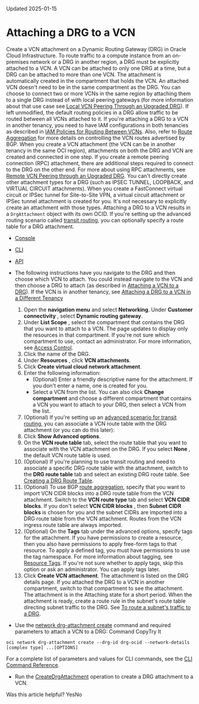 Updated 2025-01-15
# Attaching a DRG to a VCN
Create a VCN attachment on a Dynamic Routing Gateway (DRG) in Oracle Cloud Infrastructure.
To route traffic to a compute instance from an on-premises network or a DRG in another region, a DRG must be explicitly attached to a VCN. A VCN can be attached to only one DRG at a time, but a DRG can be attached to more than one VCN. The attachment is automatically created in the compartment that holds the VCN. An attached VCN doesn't need to be in the same compartment as the DRG. 
You can choose to connect two or more VCNs in the same region by attaching them to a single DRG instead of with local peering gateways (for more information about that use case see [Local VCN Peering Through an Upgraded DRG](https://docs.oracle.com/en-us/iaas/Content/Network/Tasks/scenario_d.htm#scenariod "This scenario describes using a mutual connection to an upgraded DRG to enable traffic between two or more VCNs.")). If left unmodified, the default routing policies in a DRG allow traffic to be routed between all VCNs attached to it. If you're attaching a DRG to a VCN in another tenancy, you need to have IAM configurations in both tenancies as described in [IAM Policies for Routing Between VCNs](https://docs.oracle.com/en-us/iaas/Content/Network/Tasks/drg-iam.htm#scenario_m "Learn about IAM policies used with peering and dynamic routing gateways."). Also, refer to [Route Aggregation](https://docs.oracle.com/en-us/iaas/Content/Network/Tasks/managingDRGs.htm#managingDRGs_topic_drg_routing__rt_agg) for more details on controlling the VCN routes advertised by BGP. 
When you create a VCN attachment (the VCN can be in another tenancy in the same OCI region), attachments on both the DRG and VCN are created and connected in one step. If you create a remote peering connection (RPC) attachment, there are additional steps required to connect to the DRG on the other end. For more about using RPC attachments, see [Remote VCN Peering through an Upgraded DRG](https://docs.oracle.com/en-us/iaas/Content/Network/Tasks/scenario_e.htm#scenario_e "This topic is about remote VCN peering.").
You can't directly create other attachment types for a DRG (such as IPSEC TUNNEL, LOOPBACK, and VIRTUAL CIRCUIT attachments). When you create a FastConnect virtual circuit or IPSec tunnel for Site-to-Site VPN, a virtual circuit attachment or IPSec tunnel attachment is created for you. It's not necessary to explicitly create an attachment with those types.
Attaching a DRG to a VCN results in a `DrgAttachment` object with its own OCID. If you're setting up the advanced routing scenario called [transit routing](https://docs.oracle.com/en-us/iaas/Content/Network/Tasks/transitrouting.htm#Transit_Routing_Access_to_Multiple_VCNs_in_the_Same_Region), you can optionally specify a route table for a DRG attachment.
  * [Console](https://docs.oracle.com/en-us/iaas/Content/Network/Tasks/drg-create-attachment.htm)
  * [CLI](https://docs.oracle.com/en-us/iaas/Content/Network/Tasks/drg-create-attachment.htm)
  * [API](https://docs.oracle.com/en-us/iaas/Content/Network/Tasks/drg-create-attachment.htm)


  * The following instructions have you navigate to the DRG and then choose which VCN to attach. You could instead navigate to the VCN and then choose a DRG to attach (as described in [Attaching a VCN to a DRG](https://docs.oracle.com/en-us/iaas/Content/Network/Tasks/attach-vcn-drg.htm#attach-vcn-drg "Attach a Virtual Cloud Network \(VCN\) to a Dynamic Routing Gateway \(DRG\).")). 
If the VCN is in another tenancy, see [Attaching a DRG to a VCN in a Different Tenancy](https://docs.oracle.com/en-us/iaas/Content/Network/Tasks/drg-create-xten-attachment.htm#drg-create-xten-attachment "Learn to attach a Dynamic Routing Gateway \(DRG\) to a VCN in another tenancy .")
    1. Open the **navigation menu** and select **Networking**. Under **Customer connectivity** , select **Dynamic routing gateway**.
    2. Under **List Scope** , select the compartment that contains the DRG that you want to attach to a VCN.
The page updates to display only the resources in that compartment. If you're not sure which compartment to use, contact an administrator. For more information, see [Access Control](https://docs.oracle.com/en-us/iaas/Content/Network/Concepts/accesscontrol.htm#Access_Control).
    3. Click the name of the DRG.
    4. Under **Resources** , click **VCN attachments**. 
    5. Click **Create virtual cloud network attachment**.
    6. Enter the following information:
       * (Optional) Enter a friendly descriptive name for the attachment. If you don't enter a name, one is created for you.
       * Select a VCN from the list. You can also click **Change compartment** and choose a different compartment that contains a VCN you want to attach to your DRG, then select a VCN from the list.
    7. (Optional)  If you're setting up an [advanced scenario for transit routing](https://docs.oracle.com/en-us/iaas/Content/Network/Tasks/transitrouting.htm#Transit_Routing_Access_to_Multiple_VCNs_in_the_Same_Region), you can associate a VCN route table with the DRG attachment (or you can do this later):
      1. Click **Show Advanced options**.
      2. On the **VCN route table** tab, select the route table that you want to associate with the VCN attachment on the DRG. If you select **None** , the default VCN route table is used. 
      3. (Optional) If you're planning to use transit routing and need to associate a specific DRG route table with the attachment, switch to the **DRG route table** tab and select an existing DRG route table. See [Creating a DRG Route Table](https://docs.oracle.com/en-us/iaas/Content/Network/Tasks/drg-rt-create.htm#drg-create_route_table "Create a Dynamic Routing Gateway \(DRG\) route table in Oracle Cloud Infrastructure.").
      4. (Optional)  To use BGP [route aggregation](https://docs.oracle.com/en-us/iaas/Content/Network/Tasks/managingDRGs.htm#managingDRGs_topic_drg_routing__rt_agg), specify that you want to import VCN CIDR blocks into a DRG route table from the VCN attachment. Switch to the **VCN route type** tab and select **VCN CIDR blocks**.
If you don't select **VCN CIDR blocks** , then **Subnet CIDR blocks** is chosen for you and the subnet CIDRs are imported into a DRG route table from the VCN attachment. Routes from the VCN ingress route table are always imported. 
    8. (Optional) On the **Tags** tab under the advanced options, specify tags for the attachment.
If you have permissions to create a resource, then you also have permissions to apply free-form tags to that resource. To apply a defined tag, you must have permissions to use the tag namespace. For more information about tagging, see [Resource Tags](https://docs.oracle.com/iaas/Content/General/Concepts/resourcetags.htm). If you're not sure whether to apply tags, skip this option or ask an administrator. You can apply tags later.
    9. Click **Create VCN attachment**.
The attachment is listed on the DRG details page. If you attached the DRG to a VCN in another compartment, switch to that compartment to see the attachment.
The attachment is in the Attaching state for a short period. When the attachment is ready, create a route rule in the subnet's route table directing subnet traffic to the DRG. See [To route a subnet's traffic to a DRG](https://docs.oracle.com/en-us/iaas/Content/Network/Tasks/managingroutetables_topic-working.htm#add_route_rule).
  * Use the [network drg-attachment create](https://docs.oracle.com/iaas/tools/oci-cli/latest/oci_cli_docs/cmdref/network/drg-attachment/create.html) command and required parameters to attach a VCN to a DRG:
Command
CopyTry It
```
oci network drg-attachment create --drg-id drg-ocid --network-details [complex type] ...[OPTIONS]
```

For a complete list of parameters and values for CLI commands, see the [CLI Command Reference](https://docs.oracle.com/iaas/tools/oci-cli/latest).
  * Run the [CreateDrgAttachment](https://docs.oracle.com/iaas/api/#/en/iaas/latest/DrgAttachment/CreateDrgAttachment) operation to create a DRG attachment to a VCN.


Was this article helpful?
YesNo

